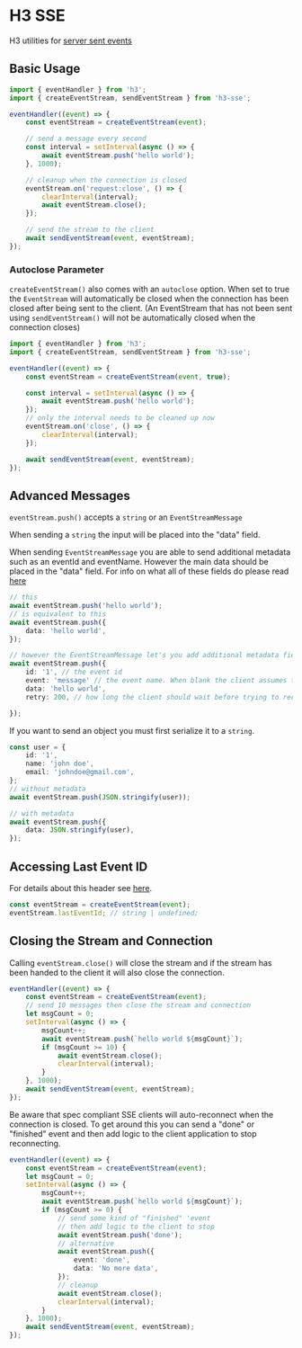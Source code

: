 # H3 SSE

H3 utilities for [server sent events](https://developer.mozilla.org/en-US/docs/Web/API/Server-sent_events/Using_server-sent_events)

## Basic Usage

```ts
import { eventHandler } from 'h3';
import { createEventStream, sendEventStream } from 'h3-sse';

eventHandler((event) => {
    const eventStream = createEventStream(event);

    // send a message every second
    const interval = setInterval(async () => {
        await eventStream.push('hello world');
    }, 1000);

    // cleanup when the connection is closed
    eventStream.on('request:close', () => {
        clearInterval(interval);
        await eventStream.close();
    });

    // send the stream to the client
    await sendEventStream(event, eventStream);
});
```

### Autoclose Parameter

`createEventStream()` also comes with an `autoclose` option. When set to true the `EventStream` will automatically be closed when the connection has been closed after being sent to the client. (An EventStream that has not been sent using `sendEventStream()` will not be automatically closed when the connection closes)

```ts
import { eventHandler } from 'h3';
import { createEventStream, sendEventStream } from 'h3-sse';

eventHandler((event) => {
    const eventStream = createEventStream(event, true);

    const interval = setInterval(async () => {
        await eventStream.push('hello world');
    });
    // only the interval needs to be cleaned up now
    eventStream.on('close', () => {
        clearInterval(interval);
    });

    await sendEventStream(event, eventStream);
});
```

## Advanced Messages

`eventStream.push()` accepts a `string` or an `EventStreamMessage`

When sending a `string` the input will be placed into the "data" field.

When sending `EventStreamMessage` you are able to send additional metadata such as an eventId and eventName. However the main data should be placed in the "data" field. For info on what all of these fields do please read [here](https://developer.mozilla.org/en-US/docs/Web/API/Server-sent_events/Using_server-sent_events#event_stream_format)

```ts
// this
await eventStream.push('hello world');
// is equivalent to this
await eventStream.push({
    data: 'hello world',
});

// however the EventStreamMessage let's you add additional metadata fields
await eventStream.push({
    id: '1', // the event id
    event: 'message' // the event name. When blank the client assumes this is "message"
    data: 'hello world',
    retry: 200, // how long the client should wait before trying to reconnect

});
```

If you want to send an object you must first serialize it to a `string`.

```ts
const user = {
    id: '1',
    name: 'john doe',
    email: 'johndoe@gmail.com',
};
// without metadata
await eventStream.push(JSON.stringify(user));

// with metadata
await eventStream.push({
    data: JSON.stringify(user),
});
```

## Accessing Last Event ID

For details about this header see [here](https://html.spec.whatwg.org/multipage/server-sent-events.html#the-last-event-id-header).

```ts
const eventStream = createEventStream(event);
eventStream.lastEventId; // string | undefined;
```

## Closing the Stream and Connection

Calling `eventStream.close()` will close the stream and if the stream has been handed to the client it will also close the connection.

```ts
eventHandler((event) => {
    const eventStream = createEventStream(event);
    // send 10 messages then close the stream and connection
    let msgCount = 0;
    setInterval(async () => {
        msgCount++;
        await eventStream.push(`hello world ${msgCount}`);
        if (msgCount >= 10) {
            await eventStream.close();
            clearInterval(interval);
        }
    }, 1000);
    await sendEventStream(event, eventStream);
});
```

Be aware that spec compliant SSE clients will auto-reconnect when the connection is closed. To get around this you can send a "done" or "finished" event and then add logic to the client application to stop reconnecting.

```ts
eventHandler((event) => {
    const eventStream = createEventStream(event);
    let msgCount = 0;
    setInterval(async () => {
        msgCount++;
        await eventStream.push(`hello world ${msgCount}`);
        if (msgCount >= 0) {
            // send some kind of "finished" 'event
            // then add logic to the client to stop
            await eventStream.push('done');
            // alternative
            await eventStream.push({
                event: 'done',
                data: 'No more data',
            });
            // cleanup
            await eventStream.close();
            clearInterval(interval);
        }
    }, 1000);
    await sendEventStream(event, eventStream);
});
```
